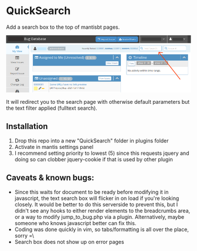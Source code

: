 # QuickSearch
Add a search box to the top of mantisbt pages.

![](screenshot.png)

It will redirect you to the search page with otherwise default parameters but the text filter applied (fulltext search).  

## Installation

1) Drop this repo into a new "QuickSearch" folder in plugins folder
2) Activate in mantis settings panel
3) I recommend setting priority to lowest (5) since this requests jquery and doing so can clobber jquery-cookie if that is used by other plugin

## Caveats & known bugs:

- Since this waits for document to be ready before modifying it in javascript, the text search box will flicker in on load if you're looking closely.  It would be better to do this serverside to prevent this, but I didn't see any hooks to either render elements to the breadcrumbs area, or a way to modify jump_to_bug.php via a plugin.  Alternatively, maybe someone who knows javascript better can fix this.
- Coding was done quickly in vim, so tabs/formatting is all over the place, sorry =\
- Search box does not show up on error pages

